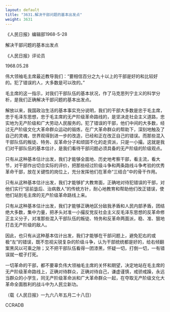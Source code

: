 ```yaml
---
layout: default
title: "3631.解决干部问题的基本出发点"
weight: 3631
---
```


《人民日报》编辑部1968-5-28

解决干部问题的基本出发点

《人民日报》评论员

1968.05.28

伟大领袖毛主席最近教导我们：“要相信百分之九十以上的干部是好的和比较好的。犯了错误的人，大多数是可以改的。”

毛主席的这一指示，对我们干部队伍的基本状况，作了马克思列宁主义的科学分析，是我们正确解决干部问题的基本出发点。

解放以来，我国政治生活的基本事实充分说明，我们的干部大多数是忠于毛主席，忠于毛泽东思想，忠于毛主席的无产阶级革命路线的，是坚决走社会主义道路，忠实地为无产阶级和广大劳动人民服务的。犯了错误的干部，他们中间的大多数，经过无产阶级文化大革命群众运动的锻炼，在广大革命群众的帮助下，深刻地触及了自己的灵魂，世界观得到进一步的改造，已经和正在改正自己的错误。而那些混入干部队伍的叛徒、特务、反革命分子和顽固不化的走资派，只是一小撮。这就是我们对干部队伍的基本估计，是我们看待干部问题必须具备的无产阶级的阶级观点。

只有从这种基本估计出发，我们才能够全面地、历史地考察干部，看主流，看大节，对干部作出切合实际的评价，把那些经过阶级斗争和两条路线斗争考验的优秀革命干部，放在关键性的岗位上，充分发挥他们在革命“三结合”中的骨干作用。

只有从这种基本估计出发，我们才能够扩大教育面，正确地对待犯错误的干部，对他们实行“惩前毖后、治病救人”的传统方针，耐心地教育和帮助他们改正错误，使他们站到毛主席的无产阶级革命路线上来。

只有从这种基本估计出发，我们才能够正确地区分敌我矛盾和人民内部矛盾，团结绝大多数，集中力量，把矛头对准一小撮反党反社会主义反毛泽东思想的反革命修正主义分子，对准那些混入干部队伍的叛徒、特务和反革命两面派，稳、准、狠地打击无产阶级的敌人。

因此，也只有从这种基本估计出发，我们才能够在干部问题上，避免犯右的或极“左”的错误，既不忽视尖锐复杂的阶级斗争，认为干部统统都是好的，给右倾翻案黑风以可乘之隙；又不把干部队伍看得一团漆黑，怀疑一切，打倒一切，一有错误就一棍子打死。

一切革命的干部，都不要辜负伟大领袖毛主席的关怀和期望，决定地站在毛主席的无产阶级革命路线上，正确对待群众，正确对待自己，谦虚谨慎，戒骄戒躁，永远当群众的小学生，同无产阶级革命派和广大革命群众一起，在夺取无产阶级文化大革命全面胜利的战斗中为人民立新功。

（载《人民日报》一九六八年五月二十八日）

CCRADB

